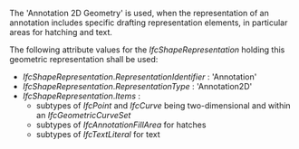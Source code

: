 The 'Annotation 2D Geometry' is used, when the representation of an annotation includes specific drafting representation elements, in particular areas for hatching and text.

The following attribute values for the _IfcShapeRepresentation_ holding this geometric representation shall be used:

* _IfcShapeRepresentation_._RepresentationIdentifier_ : 'Annotation' 
*  _IfcShapeRepresentation_._RepresentationType_ : 'Annotation2D' 
* _IfcShapeRepresentation_._Items_ : 
    * subtypes of _IfcPoint_ and _IfcCurve_ being two-dimensional and within an _IfcGeometricCurveSet_ 
    * subtypes of _IfcAnnotationFillArea_ for hatches 
    * subtypes of _IfcTextLiteral_ for text

